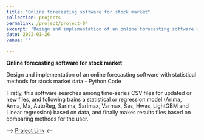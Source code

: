 ```yaml
---
title: "Online forecasting software for stock market"
collection: projects
permalink: /project/project-04
excerpt: 'Design and implementation of an online forecasting software with statistical and machine learning algorithms for stock market data in Python'
date: 2022-01-26
venue: ''

---
```


**Online forecasting software for stock market**

Design and implementation of an online forecasting software with statistical methods for stock market data - Python Code

Firstly, this software searches among time-series CSV files for updated or new files, and following trains a statistical or regression model (Arima, Arma, Ma, AutoReg, Sarima, Sarimax, Varmax, Ses, Hwes, LightGBM and Linear regression) based on data, and finally makes results files based on comparing methods for the user.

--> [Project Link](https://github.com/MohammadAhmadig/Online-Stock-Market-Statistical-Forecasting) <--
